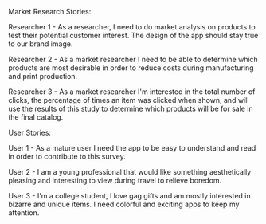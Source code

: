 Market Research Stories:

Researcher 1 - As a researcher, I need to do market analysis on products to test their potential customer interest. The design of the app should stay true to our brand image.

Researcher 2 - As a market researcher I need to be able to determine which products are most desirable in order to reduce costs during manufacturing and print production.

Researcher 3 - As a market researcher I'm interested in the total number of clicks, the percentage of times an item was clicked when shown, and will use the results of this study to determine which products will be for sale in the final catalog.



User Stories:

User 1 - As a mature user I need the app to be easy to understand and read in order to contribute to this survey.

User 2 - I am a young professional that would like something aesthetically pleasing and interesting to view during travel to relieve boredom.

User 3 - I'm a college student, I love gag gifts and am mostly interested in bizarre and unique items. I need colorful and exciting apps to keep my attention.